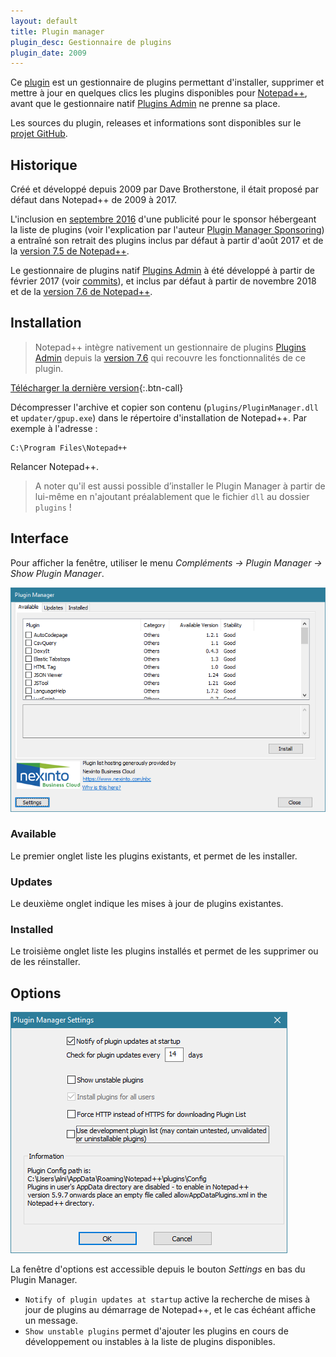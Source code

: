 ```yaml
---
layout: default
title: Plugin manager
plugin_desc: Gestionnaire de plugins
plugin_date: 2009
---
```

Ce [plugin](../plugins.md) est un gestionnaire de plugins permettant d'installer, supprimer et mettre à jour en quelques clics les plugins disponibles pour [Notepad++](../notepad++.md), avant que le gestionnaire natif [Plugins Admin](plugins-admin.md) ne prenne sa place.

Les sources du plugin, releases et informations sont disponibles sur le [projet GitHub](https://github.com/davegb3/nppPluginManager).

## Historique

Créé et développé depuis 2009 par Dave Brotherstone, il était proposé par défaut dans Notepad++ de 2009 à 2017.

L'inclusion en [septembre 2016](https://github.com/bruderstein/nppPluginManager/commit/63af96b59e7105047790bed016b71d2dd709dd55) d'une publicité pour le sponsor hébergeant la liste de plugins (voir l'explication par l'auteur [Plugin Manager Sponsoring](https://bruderste.in/npp/pm/sponsor/)) a entraîné son retrait des plugins inclus par défaut à partir d'août 2017 et de la [version 7.5 de Notepad++](../historique-des-versions.md).

Le gestionnaire de plugins natif [Plugins Admin](plugins-admin.md) à été développé à partir de février 2017 (voir [commits](https://github.com/notepad-plus-plus/notepad-plus-plus/search?o=asc&q=Plugin+Admin&s=committer-date&type=Commits)), et inclus par défaut à partir de novembre 2018 et de la [version 7.6 de Notepad++](../historique-des-versions.md).

## Installation

> Notepad++ intègre nativement un gestionnaire de plugins [Plugins Admin](plugins-admin.md) depuis la [version 7.6](../historique-des-versions.md) qui recouvre les fonctionnalités de ce plugin.

[Télécharger la dernière version](https://github.com/bruderstein/nppPluginManager/releases){:.btn-call}

Décompresser l'archive et copier son contenu (`plugins/PluginManager.dll` et `updater/gpup.exe`) dans le répertoire d'installation de Notepad++. Par exemple à l'adresse :

    C:\Program Files\Notepad++

Relancer Notepad++.

> A noter qu'il est aussi possible d’installer le Plugin Manager à partir de lui-même en n'ajoutant préalablement que le fichier `dll` au dossier `plugins` !

## Interface

Pour afficher la fenêtre, utiliser le menu *Compléments -> Plugin Manager -> Show Plugin Manager*.

![La fenêtre du Plugin Manager](/images/plugins/pluginmanager/npp_plugin_pluginmanager.png)

### Available

Le premier onglet liste les plugins existants, et permet de les installer.

### Updates

Le deuxième onglet indique les mises à jour de plugins existantes.

### Installed

Le troisième onglet liste les plugins installés et permet de les supprimer ou de les réinstaller.

## Options

![Paramètres du Plugin Manager](/images/plugins/pluginmanager/npp_plugin_pluginmanager_settings.png)

La fenêtre d'options est accessible depuis le bouton *Settings* en bas du Plugin Manager.

- `Notify of plugin updates at startup` active la recherche de mises à jour de plugins au démarrage de Notepad++, et le cas échéant affiche un message.
- `Show unstable plugins` permet d'ajouter les plugins en cours de développement ou instables à la liste de plugins disponibles.
